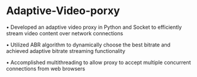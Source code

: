 # Adaptive-Video-porxy

• Developed an adaptive video proxy in Python and Socket to efficiently stream video content over network connections

• Utilized ABR algorithm to dynamically choose the best bitrate and achieved adaptive bitrate streaming functionality

• Accomplished multithreading to allow proxy to accept multiple concurrent connections from web browsers
